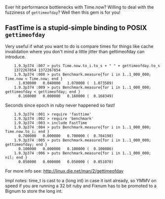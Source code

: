 Ever hit performance bottlenecks with Time.now?  Willing to deal with the fuzziness of `gettimeofday`?  Well then this gem is for you!

## FastTime is a stupid-simple binding to POSIX `gettimeofday`

Very useful if what you want to do is compare times for things like cache invalidation where you don't mind a little jitter than gettimeofday can introduce.

		1.9.3p374 :007 > puts Time.now.to_i.to_s + " " + gettimeofday.to_s
		1372267854 1372267854
		1.9.3p374 :008 > puts Benchmark.measure{for i in 1..1_000_000; Time.now < Time.now; end }
		  1.030000   0.040000   1.070000 (  1.073589)
		1.9.3p374 :009 > puts Benchmark.measure{for i in 1..1_000_000; gettimeofday < gettimeofday; end }
		  0.160000   0.000000   0.160000 (  0.168349)

Seconds since epoch in ruby never happened so fast!

		1.9.3p374 :001 > require 'fasttime'
		1.9.3p374 :002 > require 'benchmark'
		1.9.3p374 :003 > include FastTime
		1.9.3p374 :004 > puts Benchmark.measure{for i in 1..1_000_000; Time.now.to_i; end }
		  0.700000   0.000000   0.700000 (  0.704198)
		1.9.3p374 :005 > puts Benchmark.measure{for i in 1..1_000_000; gettimeofday; end }
		  0.100000   0.000000   0.100000 (  0.100086)
		1.9.3p374 :006 > puts Benchmark.measure{for i in 1..1_000_000; nil; end }
		  0.050000   0.000000   0.050000 (  0.051070)

For more info see: http://linux.die.net/man/2/gettimeofday

Impl notes: time_t is cast to a (long int) in case it isnt already, so YMMV on speed if you are running a 32 bit ruby and Fixnum has to be promoted to a Bignum to store the long int.

